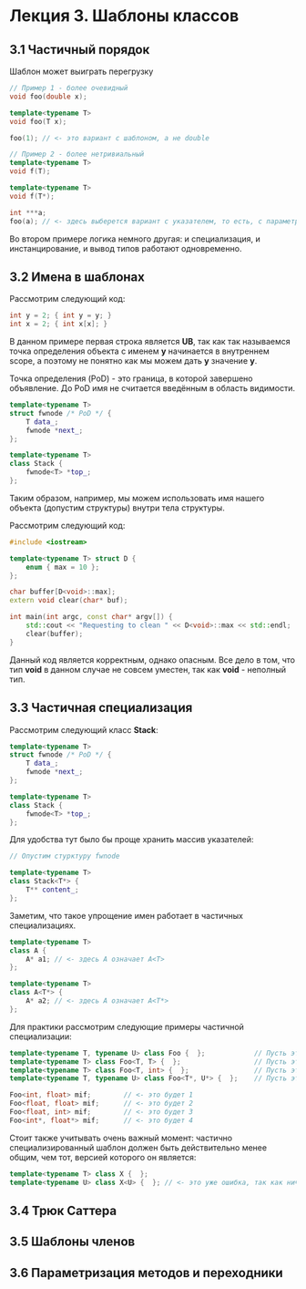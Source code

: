 # Лекция 3. Шаблоны классов

## 3.1 Частичный порядок

<p>Шаблон может выиграть перегрузку</p>

```c++
// Пример 1 - более очевидный
void foo(double x);

template<typename T>
void foo(T x);

foo(1); // <- это вариант с шаблоном, а не double

// Пример 2 - более нетривиальный
template<typename T> 
void f(T);

template<typename T> 
void f(T*);

int ***a;
foo(a); // <- здесь выберется вариант с указателем, то есть, с параметром T*
```

<p>Во втором примере логика немного другая: и специализация, и инстанцирование, и вывод типов работают одновременно.</p>

## 3.2 Имена в шаблонах

<p>Рассмотрим следующий код:</p>

```c++
int y = 2; { int y = y; }
int x = 2; { int x[x]; }
```

<p>В данном примере первая строка является <b>UB</b>, так как так называемся точка определения объекта с именем <b>y</b> начинается в внутреннем scope, а поэтому не понятно как мы можем дать <b>y</b> значение <b>y</b>.</p>

<p>Точка определения (PoD) - это граница, в которой завершено объявление. До PoD имя не считается введённым в область видимости.</p>

```c++
template<typename T>
struct fwnode /* PoD */ {
    T data_;
    fwnode *next_;
};

template<typename T> 
class Stack {
    fwnode<T> *top_;
};
```

<p>Таким образом, например, мы можем использовать имя нашего объекта (допустим структуры) внутри тела структуры.</p>

<p>Рассмотрим следующий код:</p>

```c++
#include <iostream>

template<typename T> struct D {
    enum { max = 10 };
};

char buffer[D<void>::max];
extern void clear(char* buf);

int main(int argc, const char* argv[]) {
    std::cout << "Requesting to clean " << D<void>::max << std::endl;
    clear(buffer);
}
```

<p>Данный код является корректным, однако опасным. Все дело в том, что тип <b>void</b> в данном случае не совсем уместен, так как <b>void</b> - неполный тип.</p>

## 3.3 Частичная специализация

<p>Рассмотрим следующий класс <b>Stack</b>:</p>

```c++
template<typename T>
struct fwnode /* PoD */ {
    T data_;
    fwnode *next_;
};

template<typename T>
class Stack {
    fwnode<T> *top_;
};
```

<p>Для удобства тут было бы проще хранить массив указателей:</p>

```c++
// Опустим стурктуру fwnode

template<typename T>
class Stack<T*> {
    T** content_;
};
```

<p>Заметим, что такое упрощение имен работает в частичных специализациях.</p>

```c++
template<typename T>
class A {
    A* a1; // <- здесь A означает A<T>
};

template<typename T>
class A<T*> {
    A* a2; // <- здесь A означает A<T*>
};
```

<p>Для практики рассмотрим следующие примеры частичной специализации:</p>

```c++
template<typename T, typename U> class Foo {  };            // Пусть это 1
template<typename T> class Foo<T, T> {  };                  // Пусть это 2
template<typename T> class Foo<T, int> {  };                // Пусть это 3
template<typename T, typename U> class Foo<T*, U*> {  };    // Пусть это 4

Foo<int, float> mif;        // <- это будет 1
Foo<float, float> mif;      // <- это будет 2
Foo<float, int> mif;        // <- это будет 3
Foo<int*, float*> mif;      // <- это будет 4
```

<p>Стоит также учитывать очень важный момент: частично специализированный шаблон должен быть действительно менее общим, чем тот, версией которого он является:</p>

```c++
template<typename T> class X {  };
template<typename U> class X<U> {  }; // <- это уже ошибка, так как ничем не отличается от верхней
```

## 3.4 Трюк Саттера
## 3.5 Шаблоны членов
## 3.6 Параметризация методов и переходники